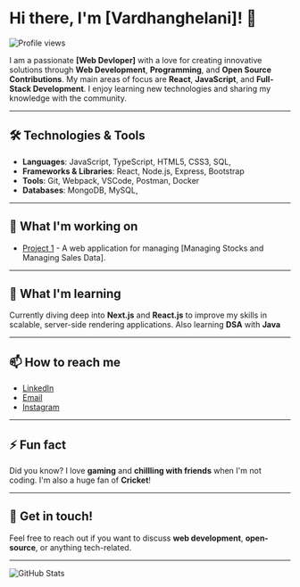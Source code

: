 # Hi there, I'm [Vardhanghelani]! 👋

![Profile views](https://img.shields.io/badge/Visitors-231-green)


I am a passionate **[Web Devloper]** with a love for creating innovative solutions through **Web Development**, **Programming**, and **Open Source Contributions**. My main areas of focus are **React**, **JavaScript**, and **Full-Stack Development**. I enjoy learning new technologies and sharing my knowledge with the community.

---

## 🛠️ Technologies & Tools

- **Languages**: JavaScript, TypeScript, HTML5, CSS3, SQL, 
- **Frameworks & Libraries**: React, Node.js, Express, Bootstrap
- **Tools**: Git, Webpack, VSCode, Postman, Docker
- **Databases**: MongoDB, MySQL,

---

## 🔭 What I'm working on

- [Project 1](https://github.com/vardhanghelani/React_Full_CRUD) - A web application for managing [Managing Stocks and Managing Sales Data].


---

## 🌱 What I'm learning

Currently diving deep into **Next.js** and **React.js** to improve my skills in scalable, server-side rendering applications.
Also learning **DSA** with **Java**

---

## 📫 How to reach me

- [LinkedIn](https://www.linkedin.com/in/your-profile)
- [Email](mailto:vardhanghelani@gmail.com)
- [Instagram](https://www.instagram.com/vardhan.ghelani/)

---

## ⚡ Fun fact

Did you know? I love **gaming** and **chillling with friends** when I'm not coding. I'm also a huge fan of **Cricket**!

---

## 💬 Get in touch!

Feel free to reach out if you want to discuss **web development**, **open-source**, or anything tech-related.

---

![GitHub Stats](https://github-readme-stats.vercel.app/api?username=vardhanghelani&show_icons=true&theme=radical)
